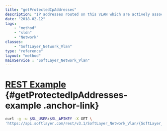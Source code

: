 ```yaml
---
title: "getProtectedIpAddresses"
description: "IP addresses routed on this VLAN which are actively associated with network protections."
date: "2018-02-12"
tags:
    - "method"
    - "sldn"
    - "Network"
classes:
    - "SoftLayer_Network_Vlan"
type: "reference"
layout: "method"
mainService : "SoftLayer_Network_Vlan"
---
```


# [REST Example](#getProtectedIpAddresses-example) <a href="/article/rest/"><i class="fas fa-question"></i></a> {#getProtectedIpAddresses-example .anchor-link} 
```bash
curl -g -u $SL_USER:$SL_APIKEY -X GET \
'https://api.softlayer.com/rest/v3.1/SoftLayer_Network_Vlan/{SoftLayer_Network_VlanID}/getProtectedIpAddresses'
```
